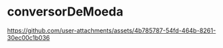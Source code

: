 ﻿# conversorDeMoeda


https://github.com/user-attachments/assets/4b785787-54fd-464b-8261-30ec00c1b036

